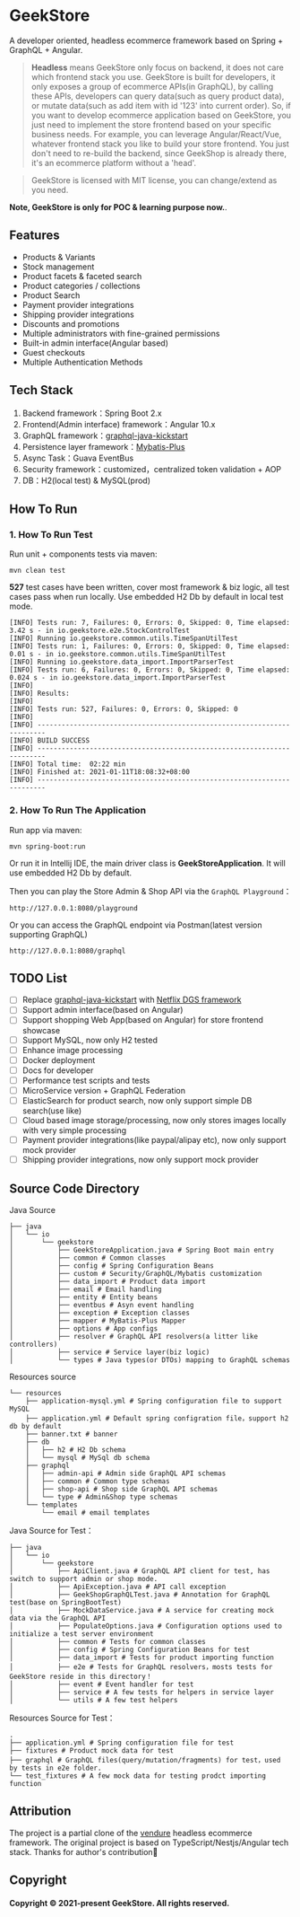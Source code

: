 # GeekStore

A developer oriented, headless ecommerce framework based on Spring + GraphQL + Angular.

> **Headless** means GeekStore only focus on backend, it does not care which frontend stack you use.
> GeekStore is built for developers, it only exposes a group of ecommerce APIs(in GraphQL), by calling these APIs, developers
> can query data(such as query product data), or mutate data(such as add item with id '123' into current order).
> So, if you want to develop ecommerce application based on GeekStore, you just need to implement the store frontend
> based on your specific business needs. For example, you can leverage Angular/React/Vue, whatever frontend stack you like to build your store
> frontend. You just don't need to re-build the backend, since GeekShop is already there, it's an ecommerce platform
> without a 'head'.

> GeekStore is licensed with MIT license, you can change/extend as you need.

**Note, GeekStore is only for POC & learning purpose now.**.

## Features

- Products & Variants
- Stock management
- Product facets & faceted search
- Product categories / collections
- Product Search
- Payment provider integrations
- Shipping provider integrations
- Discounts and promotions
- Multiple administrators with fine-grained permissions
- Built-in admin interface(Angular based)
- Guest checkouts
- Multiple Authentication Methods

## Tech Stack

1. Backend framework：Spring Boot 2.x
2. Frontend(Admin interface) framework：Angular 10.x
3. GraphQL framework：[graphql-java-kickstart](https://github.com/graphql-java-kickstart/graphql-spring-boot)
4. Persistence layer framework：[Mybatis-Plus](https://mybatis.plus/)
5. Async Task：Guava EventBus
6. Security framework：customized，centralized token validation + AOP
7. DB：H2(local test) & MySQL(prod)

## How To Run

### 1. How To Run Test

Run unit + components tests via maven:

```shell
mvn clean test
```

**527** test cases have been written, cover most framework & biz logic, all test cases pass when run locally.
Use embedded H2 Db by default in local test mode.

```shell
[INFO] Tests run: 7, Failures: 0, Errors: 0, Skipped: 0, Time elapsed: 3.42 s - in io.geekstore.e2e.StockControlTest
[INFO] Running io.geekstore.common.utils.TimeSpanUtilTest
[INFO] Tests run: 1, Failures: 0, Errors: 0, Skipped: 0, Time elapsed: 0.01 s - in io.geekstore.common.utils.TimeSpanUtilTest
[INFO] Running io.geekstore.data_import.ImportParserTest
[INFO] Tests run: 6, Failures: 0, Errors: 0, Skipped: 0, Time elapsed: 0.024 s - in io.geekstore.data_import.ImportParserTest
[INFO]
[INFO] Results:
[INFO]
[INFO] Tests run: 527, Failures: 0, Errors: 0, Skipped: 0
[INFO]
[INFO] ------------------------------------------------------------------------
[INFO] BUILD SUCCESS
[INFO] ------------------------------------------------------------------------
[INFO] Total time:  02:22 min
[INFO] Finished at: 2021-01-11T18:08:32+08:00
[INFO] ------------------------------------------------------------------------
```

### 2. How To Run The Application

Run app via maven:

```shell
mvn spring-boot:run
```

Or run it in Intellij IDE, the main driver class is **GeekStoreApplication**. It will use embedded H2 Db by default.

Then you can play the Store Admin & Shop API via the `GraphQL Playground`：

```shell
http://127.0.0.1:8080/playground
```

Or you can access the GraphQL endpoint via Postman(latest version supporting GraphQL)

```
http://127.0.0.1:8080/graphql
```

## TODO List

- [ ] Replace [graphql-java-kickstart](https://github.com/graphql-java-kickstart/graphql-spring-boot) with [Netflix DGS framework](https://netflix.github.io/dgs/)
- [ ] Support admin interface(based on Angular)
- [ ] Support shopping Web App(based on Angular) for store frontend showcase
- [ ] Support MySQL, now only H2 tested
- [ ] Enhance image processing
- [ ] Docker deployment
- [ ] Docs for developer
- [ ] Performance test scripts and tests
- [ ] MicroService version + GraphQL Federation
- [ ] ElasticSearch for product search, now only support simple DB search(use like)
- [ ] Cloud based image storage/processing, now only stores images locally with very simple processing
- [ ] Payment provider integrations(like paypal/alipay etc), now only support mock provider
- [ ] Shipping provider integrations, now only support mock provider

## Source Code Directory

Java Source

```
├── java
│   └── io
│       └── geekstore
│           ├── GeekStoreApplication.java # Spring Boot main entry
│           ├── common # Common classes
│           ├── config # Spring Configuration Beans
│           ├── custom # Security/GraphQL/Mybatis customization
│           ├── data_import # Product data import
│           ├── email # Email handling
│           ├── entity # Entity beans
│           ├── eventbus # Asyn event handling
│           ├── exception # Exception classes
│           ├── mapper # MyBatis-Plus Mapper
│           ├── options # App configs
│           ├── resolver # GraphQL API resolvers(a litter like controllers)
│           ├── service # Service layer(biz logic)
│           └── types # Java types(or DTOs) mapping to GraphQL schemas
```

Resources source

```
└── resources
    ├── application-mysql.yml # Spring configuration file to support MySQL
    ├── application.yml # Default spring configration file，support h2 db by default
    ├── banner.txt # banner
    ├── db
    │   ├── h2 # H2 Db schema
    │   └── mysql # MySql db schema
    ├── graphql
    │   ├── admin-api # Admin side GraphQL API schemas
    │   ├── common # Common type schemas
    │   ├── shop-api # Shop side GraphQL API schemas
    │   └── type # Admin&Shop type schemas
    └── templates
        └── email # email templates
```

Java Source for Test：

```
├── java
│   └── io
│       └── geekstore
│           ├── ApiClient.java # GraphQL API client for test, has switch to support admin or shop mode.
│           ├── ApiException.java # API call exception
│           ├── GeekShopGraphQLTest.java # Annotation for GraphQL test(base on SpringBootTest)
│           ├── MockDataService.java # A service for creating mock data via the GraphQL API
│           ├── PopulateOptions.java # Configuration options used to initialize a test server environment
│           ├── common # Tests for common classes
│           ├── config # Spring Configuration Beans for test
│           ├── data_import # Tests for product importing function
│           ├── e2e # Tests for GraphQL resolvers，mosts tests for GeekStore reside in this directory！
│           ├── event # Event handler for test
│           ├── service # A few tests for helpers in service layer
│           └── utils # A few test helpers
```

Resources Source for Test：

```
.
├── application.yml # Spring configuration file for test
├── fixtures # Product mock data for test
├── graphql # GraphQL files(query/mutation/fragments) for test，used by tests in e2e folder.
└── test_fixtures # A few mock data for testing prodct importing function
```

## Attribution

The project is a partial clone of the [vendure](https://github.com/vendure-ecommerce/vendure) headless ecommerce framework.
The original project is based on TypeScript/Nestjs/Angular tech stack. Thanks for author's contribution🙏

## Copyright

#### Copyright © 2021-present GeekStore. All rights reserved.
